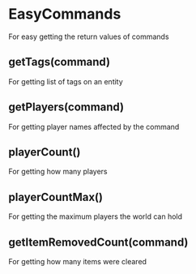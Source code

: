 # EasyCommands
For easy getting the return values of commands

## getTags(command)
For getting list of tags on an entity

## getPlayers(command)
For getting player names affected by the command

## playerCount()
For getting how many players

## playerCountMax()
For getting the maximum players the world can hold

## getItemRemovedCount(command)
For getting how many items were cleared
